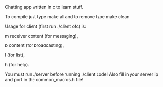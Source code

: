 Chatting app written in c to learn stuff.  

To compile just type make all and to remove type make clean.  

Usage for client (first run ./client ofc) is:  

m receiver content (for messaging),  

b content (for broadcasting),  

l (for list),  

h (for help).  

You must run ./server before running ./client code! Also fill in your server ip and port in the common_macros.h file!  

